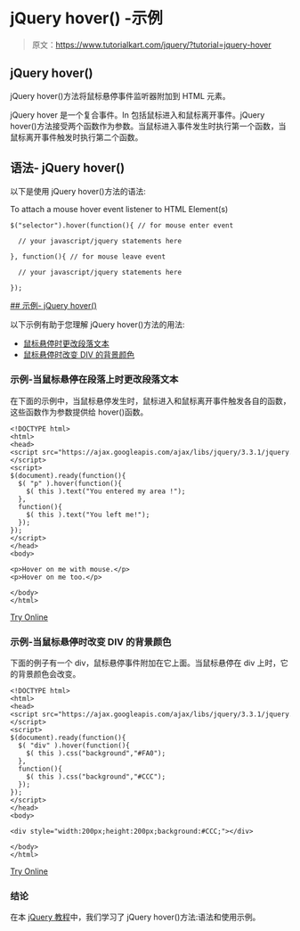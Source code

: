 # jQuery hover() -示例

> 原文：<https://www.tutorialkart.com/jquery/?tutorial=jquery-hover>

## jQuery hover()

jQuery hover()方法将鼠标悬停事件监听器附加到 HTML 元素。

jQuery hover 是一个复合事件。In 包括鼠标进入和鼠标离开事件。jQuery hover()方法接受两个函数作为参数。当鼠标进入事件发生时执行第一个函数，当鼠标离开事件触发时执行第二个函数。

## 语法- jQuery hover()

以下是使用 jQuery hover()方法的语法:

To attach a mouse hover event listener to HTML Element(s)

```
$("selector").hover(function(){ // for mouse enter event

  // your javascript/jquery statements here

}, function(){ // for mouse leave event

  // your javascript/jquery statements here

});
```

 <ins class="adsbygoogle" style="display:block" data-ad-client="ca-pub-8595878917823362" data-ad-slot="4118588382" data-ad-format="auto" data-full-width-responsive="true">## 示例- jQuery hover()

以下示例有助于您理解 jQuery hover()方法的用法:

*   [鼠标悬停时更改段落文本](#example_1)
*   [鼠标悬停时改变 DIV 的背景颜色](#example_2)

### 示例-当鼠标悬停在段落上时更改段落文本

在下面的示例中，当鼠标悬停发生时，鼠标进入和鼠标离开事件触发各自的函数，这些函数作为参数提供给 hover()函数。

```
<!DOCTYPE html>
<html>
<head>
<script src="https://ajax.googleapis.com/ajax/libs/jquery/3.3.1/jquery.min.js"></script>
<script>
$(document).ready(function(){
  $( "p" ).hover(function(){
    $( this ).text("You entered my area !");
  },
  function(){
    $( this ).text("You left me!");
  }); 
});
</script>
</head>
<body>

<p>Hover on me with mouse.</p>
<p>Hover on me too.</p>

</body>
</html>

```

[Try Online](https://www.tutorialkart.com/try-jquery-online.php/?example=jquery-hover-1)

### 示例-当鼠标悬停时改变 DIV 的背景颜色

下面的例子有一个 div，鼠标悬停事件附加在它上面。当鼠标悬停在 div 上时，它的背景颜色会改变。

```
<!DOCTYPE html>
<html>
<head>
<script src="https://ajax.googleapis.com/ajax/libs/jquery/3.3.1/jquery.min.js"></script>
<script>
$(document).ready(function(){
  $( "div" ).hover(function(){
    $( this ).css("background","#FA0");
  },
  function(){
    $( this ).css("background","#CCC");
  }); 
});
</script>
</head>
<body>

<div style="width:200px;height:200px;background:#CCC;"></div>

</body>
</html>

```

[Try Online](https://www.tutorialkart.com/try-jquery-online.php/?example=jquery-hover-2)

### 结论

在本 [jQuery 教程](https://www.tutorialkart.com/jquery/)中，我们学习了 jQuery hover()方法:语法和使用示例。</ins>